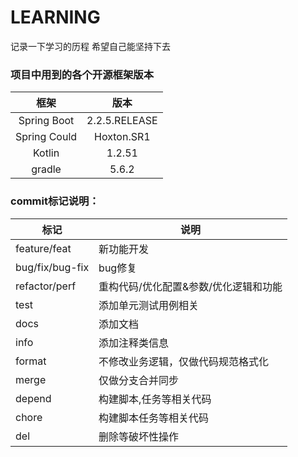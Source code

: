 # LEARNING
记录一下学习的历程 希望自己能坚持下去

### 项目中用到的各个开源框架版本



|     框架     |     版本      |
| :----------: | :-----------: |
| Spring Boot  | 2.2.5.RELEASE |
| Spring Could |  Hoxton.SR1   |
|    Kotlin    |    1.2.51     |
|    gradle    |     5.6.2     |



### commit标记说明：

| 标记            | 说明                                  |
| --------------- | ------------------------------------- |
| feature/feat    | 新功能开发                            |
| bug/fix/bug-fix | bug修复                               |
| refactor/perf   | 重构代码/优化配置&参数/优化逻辑和功能 |
| test            | 添加单元测试用例相关                  |
| docs            | 添加文档                              |
| info            | 添加注释类信息                        |
| format          | 不修改业务逻辑，仅做代码规范格式化    |
| merge           | 仅做分支合并同步                      |
| depend          | 构建脚本,任务等相关代码               |
| chore           | 构建脚本任务等相关代码                |
| del             | 删除等破坏性操作                      |

